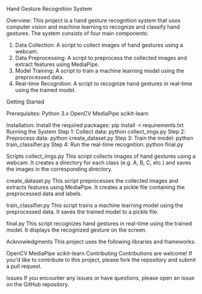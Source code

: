Hand Gesture Recognition System

Overview:
This project is a hand gesture recognition system that uses computer vision and machine learning to recognize and classify hand gestures. The system consists of four main components:

1. Data Collection: A script to collect images of hand gestures using a webcam.
2. Data Preprocessing: A script to preprocess the collected images and extract features using MediaPipe.
3. Model Training: A script to train a machine learning model using the preprocessed data.
4. Real-time Recognition: A script to recognize hand gestures in real-time using the trained model.


Getting Started

Prerequisites:
Python 3.x
OpenCV
MediaPipe
scikit-learn


Installation:
Install the required packages: pip install -r requirements.txt
Running the System
Step 1: Collect data: python collect_imgs.py
Step 2: Preprocess data: python create_dataset.py
Step 3: Train the model: python train_classifier.py
Step 4: Run the real-time recognition: python final.py

Scripts
collect_imgs.py
This script collects images of hand gestures using a webcam. It creates a directory for each class (e.g. A, B, C, etc.) and saves the images in the corresponding directory.

create_dataset.py
This script preprocesses the collected images and extracts features using MediaPipe. It creates a pickle file containing the preprocessed data and labels.

train_classifier.py
This script trains a machine learning model using the preprocessed data. It saves the trained model to a pickle file.

final.py
This script recognizes hand gestures in real-time using the trained model. It displays the recognized gesture on the screen.


Acknowledgments
This project uses the following libraries and frameworks:

OpenCV
MediaPipe
scikit-learn
Contributing
Contributions are welcome! If you'd like to contribute to this project, please fork the repository and submit a pull request.

Issues
If you encounter any issues or have questions, please open an issue on the GitHub repository.